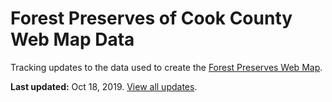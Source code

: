 # Forest Preserves of Cook County Web Map Data
Tracking updates to the data used to create the [Forest Preserves Web Map](https://map.fpdcc.com). 

**Last updated:** Oct 18, 2019. [View all updates](https://github.com/fpdcc/webmap_data_updates/commits/master).

